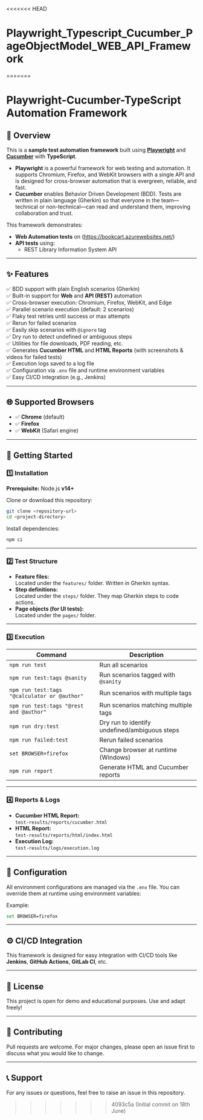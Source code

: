 <<<<<<< HEAD
# Playwright_Typescript_Cucumber_PageObjectModel_WEB_API_Framework
=======
# Playwright-Cucumber-TypeScript Automation Framework

## 📌 Overview

This is a **sample test automation framework** built using **[Playwright](https://playwright.dev/)** and **[Cucumber](https://cucumber.io/)** with **TypeScript**.

- **Playwright** is a powerful framework for web testing and automation. It supports Chromium, Firefox, and WebKit browsers with a single API and is designed for cross-browser automation that is evergreen, reliable, and fast.
- **Cucumber** enables Behavior Driven Development (BDD). Tests are written in plain language (Gherkin) so that everyone in the team—technical or non-technical—can read and understand them, improving collaboration and trust.

This framework demonstrates:
- **Web Automation tests** on (https://bookcart.azurewebsites.net/)
- **API tests** using:
  - REST Library Information System API

---

## ✨ Features

✅ BDD support with plain English scenarios (Gherkin)  
✅ Built-in support for **Web** and **API (REST)** automation  
✅ Cross-browser execution: Chromium, Firefox, WebKit, and Edge  
✅ Parallel scenario execution (default: 2 scenarios)  
✅ Flaky test retries until success or max attempts  
✅ Rerun for failed scenarios  
✅ Easily skip scenarios with `@ignore` tag  
✅ Dry run to detect undefined or ambiguous steps  
✅ Utilities for file downloads, PDF reading, etc.  
✅ Generates **Cucumber HTML** and **HTML Reports** (with screenshots & videos for failed tests)  
✅ Execution logs saved to a log file  
✅ Configuration via `.env` file and runtime environment variables  
✅ Easy CI/CD integration (e.g., Jenkins)

---

## 🌐 Supported Browsers

- ✅ **Chrome** (default)
- ✅ **Firefox**
- ✅ **WebKit** (Safari engine)

---

## 🚀 Getting Started

### 1️⃣ Installation

**Prerequisite:** Node.js **v14+**

Clone or download this repository:
```bash
git clone <repository-url>
cd <project-directory>
```

Install dependencies:
```bash
npm ci
```

---

### 2️⃣ Test Structure

- **Feature files:**  
  Located under the `features/` folder. Written in Gherkin syntax.
- **Step definitions:**  
  Located under the `steps/` folder. They map Gherkin steps to code actions.
- **Page objects (for UI tests):**  
  Located under the `pages/` folder.

---

### 3️⃣ Execution

| Command | Description |
|---------|--------------|
| `npm run test` | Run all scenarios |
| `npm run test:tags @sanity` | Run scenarios tagged with `@sanity` |
| `npm run test:tags "@calculator or @author"` | Run scenarios with multiple tags |
| `npm run test:tags "@rest and @author"` | Run scenarios matching multiple tags |
| `npm run dry:test` | Dry run to identify undefined/ambiguous steps |
| `npm run failed:test` | Rerun failed scenarios |
| `set BROWSER=firefox` | Change browser at runtime (Windows) |
| `npm run report` | Generate HTML and Cucumber reports |

---

### 4️⃣ Reports & Logs

- **Cucumber HTML Report:**  
  `test-results/reports/cucumber.html`
- **HTML Report:**  
  `test-results/reports/html/index.html`
- **Execution Log:**  
  `test-results/logs/execution.log`

---

## 📂 Configuration

All environment configurations are managed via the `.env` file. You can override them at runtime using environment variables:

Example:
```bash
set BROWSER=firefox
```

---

## ⚙️ CI/CD Integration

This framework is designed for easy integration with CI/CD tools like **Jenkins**, **GitHub Actions**, **GitLab CI**, etc.

---

## 📑 License

This project is open for demo and educational purposes. Use and adapt freely!

---

## 🤝 Contributing

Pull requests are welcome. For major changes, please open an issue first to discuss what you would like to change.

---

## 📞 Support

For any issues or questions, feel free to raise an issue in this repository.
>>>>>>> 4093c5a (Initial commit on 18th June)
